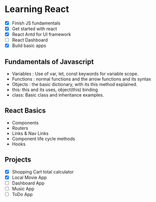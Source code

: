 # Learning React

- [x] Finish JS fundamentals
- [x] Get started with react
- [x] React Antd for UI framework
- [ ] React Dashboard
- [x] Build basic apps

## Fundamentals of Javascript

- Variables : Use of var, let, const keywords for variable scope.
- Functions : normal functions and the arrow functions and its syntax
- Objects : the basic dictionary, with its this method explained.
- this: this and its uses, object(this) binding
- class: Basic class and inheritance examples.

## React Basics

- Components
- Routers
- Links & Nav Links
- Component life cycle methods
- Hooks

## Projects

- [x] Shopping Cart total calculator
- [x] Local Movie App
- [ ] Dashboard App
- [ ] Music App
- [ ] ToDo App
